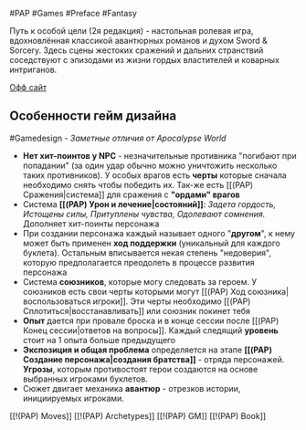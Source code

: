 #PAP  #Games #Preface #Fantasy

Путь к особой цели (2я редакция) - настольная ролевая игра, вдохновлённая классикой авантюрных романов и духом Sword & Sorcery. Здесь сцены жестоких сражений и дальних странствий соседствуют с эпизодами из жизни гордых властителей и коварных интриганов.

[Офф сайт ](https://zamurmun.itch.io/pick-a-path)

## Особенности гейм дизайна
#Gamedesign *- Заметные отличия от Apocalypse World*

- **Нет хит-поинтов у NPC** - незначительные противника "погибают при попадании" (за один удар обычно можно уничтожить несколько таких противников). У особых врагов есть **черты** которые сначала необходимо снять чтобы победить их. Так-же есть [[(PAP) Сражения|система]]  для сражения с **"ордами" врагов**
- Система **[[(PAP) Урон и лечение|состояний]]**: *Задета гордость, Истощены силы, Притуплены чувства, Одолевают сомнения.*  Дополняет хит-поинты персонажа
- При создании персонажа каждый называет одного "**другом**", к нему может быть применен  **ход поддержки** (уникальный для каждого буклета). Остальным вписывается некая степень "недоверия", которую предполагается преодолеть в процессе развития персонажа
- Система **союзников**, которые могу следовать за героем. У союзников есть свои черты которыми могут [[(PAP) Ход союзника|воспользоваться игроки]]. Эти черты необходимо [[(PAP) Сплотиться|восстанавливать]] или союзник покинет тебя
- **Опыт** дается при провале броска и в конце сессии после [[(PAP) Конец сессии|ответов на вопросы]]. Каждый следящий **уровень** стоит на 1 опыта больше предыдущего
- **Экспозиция и общая проблема** определяется на этапе **[[(PAP) Создание персонажа|создания братства]]** - отряда персонажей. **Угрозы**, которым противостоят герои создаются на основе выбранных игроками буклетов.
- Сюжет двигает механика **авантюр** - отрезков истории, инициируемых игроками. 


[[!(PAP) Moves]]
[[!(PAP) Archetypes]]
[[!(PAP) GM]]
[[!(PAP) Book]]
